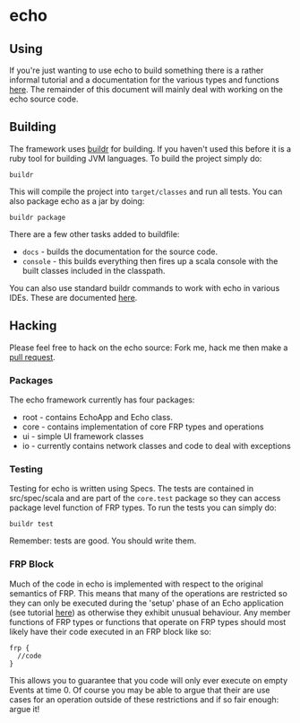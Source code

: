 # echo

## Using

If you're just wanting to use echo to build something there is a rather informal tutorial and a documentation for
the various types and functions [here](http://www.seadowg.com/echo). The remainder of this document will mainly deal 
with working on the echo source code.

## Building

The framework uses [buildr](http://buildr.apache.org/) for building. If you haven't used this before it is a ruby tool for 
building JVM languages. To build the project simply do:

    buildr
    
This will compile the project into `target/classes` and run all tests. You can also package echo as a jar by doing:

    buildr package
    
There are a few other tasks added to buildfile:

* `docs` - builds the documentation for the source code.
* `console` - this builds everything then fires up a scala console with the built classes included in the classpath.

You can also use standard buildr commands to work with echo in various IDEs. These are documented [here](http://buildr.apache.org/more_stuff.html#eclipse).

## Hacking

Please feel free to hack on the echo source: Fork me, hack me then make a [pull request](http://help.github.com/send-pull-requests/).

### Packages

The echo framework currently has four packages:

* root - contains EchoApp and Echo class.
* core - contains implementation of core FRP types and operations
* ui - simple UI framework classes
* io - currently contains network classes and code to deal with exceptions

### Testing

Testing for echo is written using Specs. The tests are contained in src/spec/scala and are part of the
`core.test` package so they can access package level function of FRP types. To run the tests you can simply do:

    buildr test
    
Remember: tests are good. You should write them.

### FRP Block

Much of the code in echo is implemented with respect to the original semantics of FRP. This means
that many of the operations are restricted so they can only be executed during the 'setup' phase
of an Echo application (see tutorial [here](http://www.seadowg.com/echo)) as otherwise they exhibit
unusual behaviour. Any member functions of FRP types or functions that operate on FRP types should most likely
have their code executed in an FRP block like so:

    frp {
      //code
    }
    
This allows you to guarantee that you code will only ever execute on empty Events at time 0. Of course
you may be able to argue that their are use cases for an operation outside of these restrictions and if
so fair enough: argue it!
